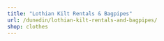 ```yaml
---
title: "Lothian Kilt Rentals & Bagpipes"
url: /dunedin/lothian-kilt-rentals-and-bagpipes/
shop: clothes
---
```

